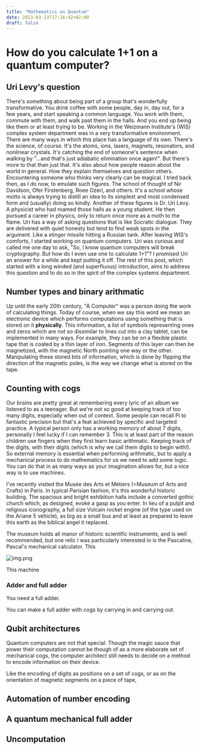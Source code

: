 ```yaml
---
title: "Mathematics on Quantum"
date: 2023-03-13T17:16:42+02:00
draft: false
---
```


# How do you calculate 1+1 on a quantum computer?

## Uri Levy's question
There's something about being part of a group that's wonderfully transformative. You drink coffee with some people, day in, day out, for a few years, and start speaking a common language. You work with them, commute with them, and walk past them in the halls. And you end up being like them or at least trying to be. 
Working in the Weizmann Institute's (WIS) complex system department was in a very transformative environment. There are many ways in which this place has a language of its own. There's the science, of course. It's the atoms, ions, lasers, magnets, resonators, and nonlinear crystals. It's catching the end of someone's sentence when walking by "...and that's just adiabatic elimination once again!". But there's more to that than just that. It's also about how people reason about the world in general. How they explain themselves and question others. 
Encountering someone who thinks very clearly can be magical. I tried back then, as I do now, to emulate such figures. The school of thought of Nir Davidson, Ofer Firstenberg, Roee Ozeri, and others. It's a school whose motto is always trying to distill an idea to its simplest and most condensed form and (usually) doing so kindly. 
Another of these figures is Dr. Uri Levy. A physicist who had roamed those halls as a young student. He then pursued a career in physics, only to return once more as a moth to the flame. Uri has a way of asking questions that is like Socratic dialogue. They are delivered with quiet honesty but tend to find weak spots in the argument. Like a stinger missile hitting a Russian tank. 
After leaving WIS's comforts, I started working on quantum computers. Uri was curious and called me one day to ask, "So, I know quantum computers will break cryptography. But how do I even use one to calculate 1+1"? I promised Uri an answer for a while and kept putting it off. The rest of this post, which started with a long winded (and superfluous) introduction, aims to address this question and to do so in the spirit of the complex systems department. 

## Number types and binary arithmatic

Up until the early 20th century, "A Computer" was a person doing the work of calculating things. Today of course, when we say this word we mean an electronic device which performs computations using something that is stored on it **physically**. This information, a list of symbols representing ones and zeros which are not so dissimilar to lines cut into a clay tablet, can be implemented in many ways. For example, they can be on a flexible plastic tape that is coated by a thin layer of iron. Segments of this layer can then be magnetized, with the magnetic North pointing one way or the other. Manipulating these stored bits of information, which is done by flipping the direction of the magnetic poles, is the way we change what is stored on the tape.

## Counting with cogs

Our brains are pretty great at remembering every lyric of an album we listened to as a teenager. But  we're not so good at keeping track of too many digits, especially when out of context. Some people can recall Pi to fantastic precision but that's a feat achieved by specific and targeted practice. A typical person only has a working memory of about 7 digits, personally I feel lucky if I can remember 3. This is at least part of the reason children use fingers when they first learn basic arithmatic. Keeping track of the digits, with their digits (which is why we call them digits to begin with!).
So external memory is essential when performing arithmatic, but to apply a mechanical process to do mathematics for us we need to add some logic. You can do that in as many ways as your imagination allows for, but a nice way is to use machines. 

I've recently visited the Musée des Arts et Métiers (=Museum of Arts and Crafts) in Paris. In typical Parisian fashion, it's this wonderful historic building. The spacious and bright exhibition halls include a converted gothic church which, as designed, evoke a gasp as you enter. In lieu of a pulpit and religious iconography, a full size Vulcain rocket engine (of the type used on the Ariane 5 vehicle), as big as a small bus and at least as prepared to leave this earth as the biblical angel it replaced. 

The museum holds all manor of historic scientific instruments, and is well recommended, but one relic I was particularly interested in is the Pascaline, Pascal's mechanical calculator. This 

![img.png](img.png)

This machine

### Adder and full adder

You need a full adder. 

You can make a full adder with cogs by carrying in and carrying out. 

 
## Qubit architectures

Quantum computers are not that special. Though the magic sauce that power their computation cannot be though of as a more elaborate set of mechanical cogs, the computer architect still needs to decide on a method to encode information on their device. 

Like the encoding of digits as positions on a set of cogs, or as on the orientation of magnetic segments on a piece of tape, 

## Automation of number encoding

## A quantum mechanical full adder

## Uncomputation





